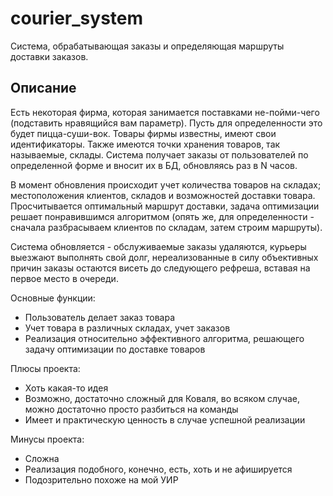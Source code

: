 # courier_system

Система, обрабатывающая заказы и определяющая маршруты доставки заказов.

## Описание

Есть некоторая фирма, которая занимается поставками не-пойми-чего (подставить нравящийся вам параметр). Пусть для определенности это будет пицца-суши-вок. Товары фирмы известны, имеют свои идентификаторы. Также имеются точки хранения товаров, так называемые, склады. Система получает заказы от пользователей по определенной форме и вносит их в БД, обновляясь раз в N часов. 

В момент обновления происходит учет количества товаров на складах; местоположения клиентов, складов и возможностей доставки товара. Просчитывается оптимальный маршрут доставки, задача оптимизации решает понравившимся алгоритмом (опять же, для определенности - сначала разбрасываем клиентов по складам, затем строим маршруты).

Система обновляется - обслуживаемые заказы удаляются, курьеры выезжают выполнять свой долг, нереализованные в силу объективных причин заказы остаются висеть до следующего рефреша, вставая на первое место в очереди.

Основные функции:

- Пользователь делает заказ товара
- Учет товара в различных складах, учет заказов
- Реализация относительно эффективного алгоритма, решающего задачу оптимизации по доставке товаров

Плюсы проекта:

- Хоть какая-то идея
- Возможно, достаточно сложный для Коваля, во всяком случае, можно достаточно просто разбиться на команды
- Имеет и практическую ценность в случае успешной реализации

Минусы проекта:

- Сложна
- Реализация подобного, конечно, есть, хоть и не афишируется
- Подозрительно похоже на мой УИР

